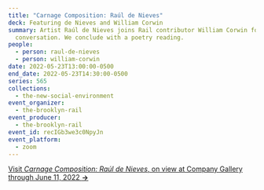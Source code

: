 ```yaml
---
title: "Carnage Composition: Raúl de Nieves"
deck: Featuring de Nieves and William Corwin
summary: Artist Raúl de Nieves joins Rail contributor William Corwin for a
  conversation. We conclude with a poetry reading.
people:
  - person: raul-de-nieves
  - person: william-corwin
date: 2022-05-23T13:00:00-0500
end_date: 2022-05-23T14:30:00-0500
series: 565
collections:
  - the-new-social-environment
event_organizer:
  - the-brooklyn-rail
event_producer:
  - the-brooklyn-rail
event_id: recIGb3we3c0NpyJn
event_platform:
  - zoom
---
```

[Visit *Carnage Composition: Raúl de Nieves*, on view at Company Gallery through June 11, 2022 **→**](https://companygallery.us/exhibitions/carnage-composition/)